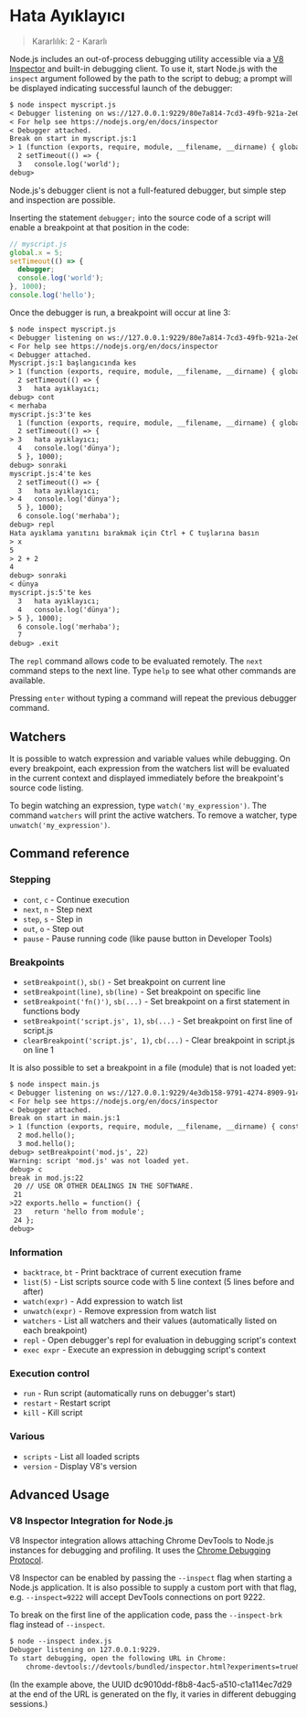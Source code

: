 # Hata Ayıklayıcı

<!--introduced_in=v0.9.12-->

> Kararlılık: 2 - Kararlı

<!-- type=misc -->

Node.js includes an out-of-process debugging utility accessible via a [V8 Inspector](#debugger_v8_inspector_integration_for_node_js) and built-in debugging client. To use it, start Node.js with the `inspect` argument followed by the path to the script to debug; a prompt will be displayed indicating successful launch of the debugger:

```txt
$ node inspect myscript.js
< Debugger listening on ws://127.0.0.1:9229/80e7a814-7cd3-49fb-921a-2e02228cd5ba
< For help see https://nodejs.org/en/docs/inspector
< Debugger attached.
Break on start in myscript.js:1
> 1 (function (exports, require, module, __filename, __dirname) { global.x = 5;
  2 setTimeout(() => {
  3   console.log('world');
debug>
```

Node.js's debugger client is not a full-featured debugger, but simple step and inspection are possible.

Inserting the statement `debugger;` into the source code of a script will enable a breakpoint at that position in the code:

<!-- eslint-disable no-debugger -->

```js
// myscript.js
global.x = 5;
setTimeout(() => {
  debugger;
  console.log('world');
}, 1000);
console.log('hello');
```

Once the debugger is run, a breakpoint will occur at line 3:

```txt
$ node inspect myscript.js
< Debugger listening on ws://127.0.0.1:9229/80e7a814-7cd3-49fb-921a-2e02228cd5ba
< For help see https://nodejs.org/en/docs/inspector
< Debugger attached.
Myscript.js:1 başlangıcında kes
> 1 (function (exports, require, module, __filename, __dirname) { global.x = 5;
  2 setTimeout(() => {
  3   hata ayıklayıcı;
debug> cont
< merhaba
myscript.js:3'te kes
  1 (function (exports, require, module, __filename, __dirname) { global.x = 5;
  2 setTimeout(() => {
> 3   hata ayıklayıcı;
  4   console.log('dünya');
  5 }, 1000);
debug> sonraki
myscript.js:4'te kes
  2 setTimeout(() => {
  3   hata ayıklayıcı;
> 4   console.log('dünya');
  5 }, 1000);
  6 console.log('merhaba');
debug> repl
Hata ayıklama yanıtını bırakmak için Ctrl + C tuşlarına basın
> x
5
> 2 + 2
4
debug> sonraki
< dünya
myscript.js:5'te kes
  3   hata ayıklayıcı;
  4   console.log('dünya');
> 5 }, 1000);
  6 console.log('merhaba');
  7
debug> .exit
```

The `repl` command allows code to be evaluated remotely. The `next` command steps to the next line. Type `help` to see what other commands are available.

Pressing `enter` without typing a command will repeat the previous debugger command.

## Watchers

It is possible to watch expression and variable values while debugging. On every breakpoint, each expression from the watchers list will be evaluated in the current context and displayed immediately before the breakpoint's source code listing.

To begin watching an expression, type `watch('my_expression')`. The command `watchers` will print the active watchers. To remove a watcher, type `unwatch('my_expression')`.

## Command reference

### Stepping

* `cont`, `c` - Continue execution
* `next`, `n` - Step next
* `step`, `s` - Step in
* `out`, `o` - Step out
* `pause` - Pause running code (like pause button in Developer Tools)

### Breakpoints

* `setBreakpoint()`, `sb()` - Set breakpoint on current line
* `setBreakpoint(line)`, `sb(line)` - Set breakpoint on specific line
* `setBreakpoint('fn()')`, `sb(...)` - Set breakpoint on a first statement in functions body
* `setBreakpoint('script.js', 1)`, `sb(...)` - Set breakpoint on first line of script.js
* `clearBreakpoint('script.js', 1)`, `cb(...)` - Clear breakpoint in script.js on line 1

It is also possible to set a breakpoint in a file (module) that is not loaded yet:

```txt
$ node inspect main.js
< Debugger listening on ws://127.0.0.1:9229/4e3db158-9791-4274-8909-914f7facf3bd
< For help see https://nodejs.org/en/docs/inspector
< Debugger attached.
Break on start in main.js:1
> 1 (function (exports, require, module, __filename, __dirname) { const mod = require('./mod.js');
  2 mod.hello();
  3 mod.hello();
debug> setBreakpoint('mod.js', 22)
Warning: script 'mod.js' was not loaded yet.
debug> c
break in mod.js:22
 20 // USE OR OTHER DEALINGS IN THE SOFTWARE.
 21
>22 exports.hello = function() {
 23   return 'hello from module';
 24 };
debug>
```

### Information

* `backtrace`, `bt` - Print backtrace of current execution frame
* `list(5)` - List scripts source code with 5 line context (5 lines before and after)
* `watch(expr)` - Add expression to watch list
* `unwatch(expr)` - Remove expression from watch list
* `watchers` - List all watchers and their values (automatically listed on each breakpoint)
* `repl` - Open debugger's repl for evaluation in debugging script's context
* `exec expr` - Execute an expression in debugging script's context

### Execution control

* `run` - Run script (automatically runs on debugger's start)
* `restart` - Restart script
* `kill` - Kill script

### Various

* `scripts` - List all loaded scripts
* `version` - Display V8's version

## Advanced Usage

### V8 Inspector Integration for Node.js

V8 Inspector integration allows attaching Chrome DevTools to Node.js instances for debugging and profiling. It uses the [Chrome Debugging Protocol](https://chromedevtools.github.io/debugger-protocol-viewer/).

V8 Inspector can be enabled by passing the `--inspect` flag when starting a Node.js application. It is also possible to supply a custom port with that flag, e.g. `--inspect=9222` will accept DevTools connections on port 9222.

To break on the first line of the application code, pass the `--inspect-brk` flag instead of `--inspect`.

```txt
$ node --inspect index.js
Debugger listening on 127.0.0.1:9229.
To start debugging, open the following URL in Chrome:
    chrome-devtools://devtools/bundled/inspector.html?experiments=true&v8only=true&ws=127.0.0.1:9229/dc9010dd-f8b8-4ac5-a510-c1a114ec7d29
```

(In the example above, the UUID dc9010dd-f8b8-4ac5-a510-c1a114ec7d29 at the end of the URL is generated on the fly, it varies in different debugging sessions.)